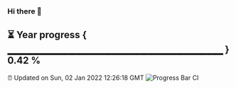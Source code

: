 ### Hi there 👋
⏳ Year progress { ▁▁▁▁▁▁▁▁▁▁▁▁▁▁▁▁▁▁▁▁▁▁▁▁▁▁▁▁▁▁ } 0.42 %
---
⏰ Updated on Sun, 02 Jan 2022 12:26:18 GMT
![Progress Bar CI](https://github.com/liununu/liununu/workflows/Progress%20Bar%20CI/badge.svg)
